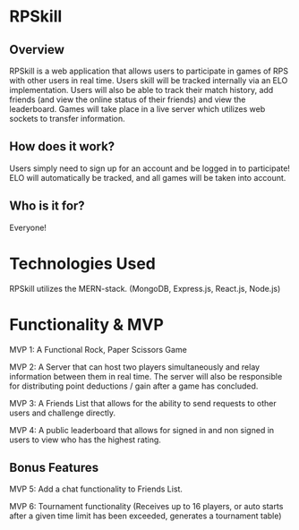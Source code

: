 # RPSkill

## Overview

RPSkill is a web application that allows users to participate in games of RPS with other users in real time. Users skill will be tracked internally via an ELO implementation. Users will also be able to track their match history, add friends (and view the online status of their friends) and view the leaderboard. Games will take place in a live server which utilizes web sockets to transfer information.

## How does it work? 

Users simply need to sign up for an account and be logged in to participate! ELO will automatically be tracked, and all games will be taken into account. 

## Who is it for? 

Everyone!

# Technologies Used

RPSkill utilizes the MERN-stack. (MongoDB, Express.js, React.js, Node.js)

# Functionality & MVP

MVP 1: A Functional Rock, Paper Scissors Game

MVP 2: A Server that can host two players simultaneously and relay information between them in real time. The server will also be responsible for distributing point deductions / gain after a game has concluded.

MVP 3: A Friends List that allows for the ability to send requests to other users and challenge directly. 

MVP 4: A public leaderboard that allows for signed in and non signed in users to view who has the highest rating. 

## Bonus Features

MVP 5: Add a chat functionality to Friends List.

MVP 6: Tournament functionality (Receives up to 16 players, or auto starts after a given time limit has been exceeded, generates a tournament table)

